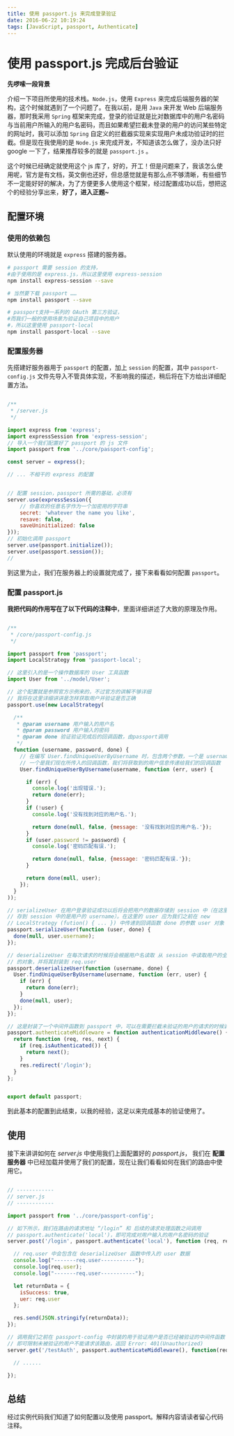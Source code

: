 ```yaml
---
title: 使用 passport.js 来完成登录验证
date: 2016-06-22 10:19:24
tags: [JavaScript, passport, Authenticate]
---
```


# 使用 passport.js 完成后台验证

**先啰嗦一段背景**

介绍一下项目所使用的技术栈。`Node.js`，使用 `Express` 来完成后端服务器的架构，这个时候就遇到了一个问题了。在我以前，是用 `Java` 来开发 Web 后端服务器，那时我采用 `Spring` 框架来完成，登录的验证就是比对数据库中的用户名密码与当前用户所输入的用户名密码，而且如果希望拦截未登录的用户的访问某些特定的网址时，我可以添加 `Spring` 自定义的拦截器实现来实现用户未成功验证时的拦截。但是现在我使用的是 `Node.js` 来完成开发，不知道该怎么做了，没办法只好 google 一下了，结果推荐较多的就是 `passport.js` 。

这个时候已经确定就使用这个 js 库了，好的，开工！但是问题来了，我该怎么使用呢，官方是有文档，英文倒也还好，但总感觉就是有那么点不够清晰，有些细节不一定能好好的解决，为了方便更多人使用这个框架，经过配置成功以后，想把这个的经验分享出来，**好了，进入正题~**

<!-- more -->

## 配置环境

### 使用的依赖包

默认使用的环境就是 `express` 搭建的服务器。

```bash
# passport 需要 session 的支持，
#由于使用的是 express.js，所以这里使用 express-session
npm install express-session --save

# 当然要下载 passport ……
npm install passport --save

# passport支持一系列的 OAuth 第三方验证，
#而我们一般的使用场景为验证自己项目中的用户
#，所以这里使用 passport-local
npm install passport-local --save
```

### 配置服务器

先搭建好服务器用于 `passport` 的配置，加上 `session` 的配置，其中 `passport-config.js` 文件先导入不管具体实现，不影响我的描述，稍后将在下方给出详细配置方法。

```javascript

/**
 * /server.js
 */

import express from 'express';
import expressSession from 'express-session';
// 导入一个我们配置好了 passport 的 js 文件
import passport from '../core/passport-config';

const server = express();

// ... 不相干的 express 的配置


// 配置 session，passport 所需的基础，必须有
server.use(expressSession({
    // 你喜欢的任意名字作为一个加密用的字符串
    secret: 'whatever the name you like',
    resave: false,
    saveUninitialized: false
}));
// 初始化调用 passport
server.use(passport.initialize());
server.use(passport.session());
//
```

到这里为止，我们在服务器上的设置就完成了，接下来看看如何配置 `passport`。

### 配置 passport.js

**我把代码的作用写在了以下代码的注释中**，里面详细讲述了大致的原理及作用。

```javascript

/**
 * /core/passport-config.js
 */

import passport from 'passport';
import LocalStrategy from 'passport-local';

// 这里引入的是一个操作数据库的 User 工具函数
import User from '../model/User';

// 这个配置就是参照官方示例来的，不过官方的讲解不够详细
// 我将在这里详细讲讲是怎样获取用户并验证是否正确
passport.use(new LocalStrategy(

  /**
   * @param username 用户输入的用户名
   * @param password 用户输入的密码
   * @param done 验证验证完成后的回调函数，由passport调用
   */
  function (username, password, done) {
    // 在编写 User.findUniqueUserByUsername 时，包含两个参数，一个是 username
    // 一个是我们现在所传入的回调函数，我们将获取到的用户信息传递给我们的回调函数
    User.findUniqueUserByUsername(username, function (err, user) {

      if (err) {
        console.log('出现错误.');
        return done(err);
      }
      if (!user) {
        console.log('没有找到对应的用户名.');

        return done(null, false, {message: '没有找到对应的用户名.'});
      }
      if (user.password != password) {
        console.log('密码匹配有误.');

        return done(null, false, {message: '密码匹配有误.'});
      }

      return done(null, user);
    });
  }
));

// serializeUser 在用户登录验证成功以后将会把用户的数据存储到 session 中（在这里
// 存到 session 中的是用户的 username）。在这里的 user 应为我们之前在 new
// LocalStrategy (fution() { ... }) 中传递到回调函数 done 的参数 user 对象（从数据// 库中获取到的）
passport.serializeUser(function (user, done) {
  done(null, user.username);
});

// deserializeUser 在每次请求的时候将会根据用户名读取 从 session 中读取用户的全部数据
// 的对象，并将其封装到 req.user
passport.deserializeUser(function (username, done) {
  User.findUniqueUserByUsername(username, function (err, user) {
    if (err) {
      return done(err);
    }
    done(null, user);
  });
});

// 这是封装了一个中间件函数到 passport 中，可以在需要拦截未验证的用户的请求的时候调用
passport.authenticateMiddleware = function authenticationMiddleware() {
  return function (req, res, next) {
    if (req.isAuthenticated()) {
      return next();
    }
    res.redirect('/login');
  }
};


export default passport;
```

到此基本的配置到此结束，以我的经验，这足以来完成基本的验证使用了。

## 使用

接下来讲讲如何在 _server.js_ 中使用我们上面配置好的 _passport.js_， 我们在 **配置服务器** 中已经加载并使用了我们的配置，现在让我们看看如何在我们的路由中使用它。

```javascript

// ------------
// server.js
// ------------

import passport from '../core/passport-config';

// 如下所示，我们在路由的请求地址 “/login” 和 后续的请求处理函数之间调用
// passport.authenticate('local')，即可完成对用户输入的用户名密码的验证
server.post('/login', passport.authenticate('local'), function (req, res) {

  // req.user 中会包含在 deserializeUser 函数中传入的 user 数据
  console.log("-------req.user-----------");
  console.log(req.user);
  console.log("-------req.user-----------");

  let returnData = {
    isSuccess: true,
    uer: req.user
  };

  res.send(JSON.stringify(returnData));
});

// 调用我们之前在 passport-config 中封装的用于验证用户是否已经被验证的中间件函数
// 即可限制未被验证的用户不能请求该路由，返回 Error: 401(Unauthorized)
server.get('/testAuth', passport.authenticateMiddleware(), function(req, res) {

  // ......

});
```

## 总结

经过实例代码我们知道了如何配置以及使用 passport。解释内容请读者留心代码注释。
